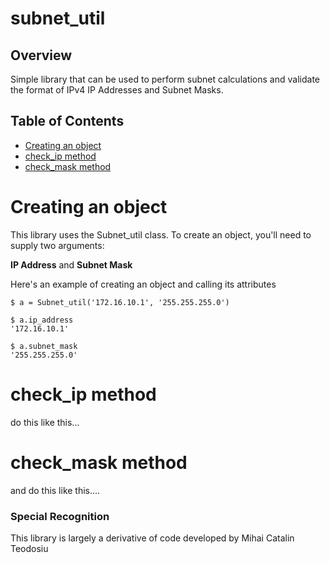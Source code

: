 # subnet_util

## Overview
Simple library that can be used to perform subnet calculations and validate
the format of IPv4 IP Addresses and Subnet Masks.

## Table of Contents
  * [Creating an object](#creating-an-object)
  * [check_ip method](#check_ip-method)
  * [check_mask method](#check_mask-method)

# Creating an object
This library uses the Subnet_util class.  To create an object, you'll need to supply two arguments:

**IP Address** and **Subnet Mask**

Here's an example of creating an object and calling its attributes
```
$ a = Subnet_util('172.16.10.1', '255.255.255.0')
```
```
$ a.ip_address
'172.16.10.1'
```
```
$ a.subnet_mask
'255.255.255.0'
```
# check_ip method
do this like this...

# check_mask method
and do this like this....


### Special Recognition
This library is largely a derivative of code developed by Mihai Catalin Teodosiu
